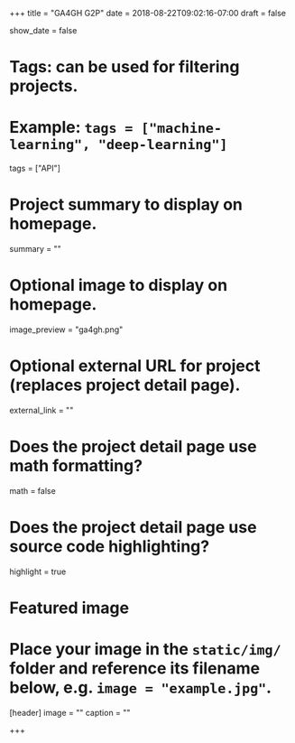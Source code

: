 +++
title = "GA4GH G2P"
date = 2018-08-22T09:02:16-07:00
draft = false

show_date = false

# Tags: can be used for filtering projects.
# Example: `tags = ["machine-learning", "deep-learning"]`
tags = ["API"]

# Project summary to display on homepage.
summary = ""

# Optional image to display on homepage.
image_preview = "ga4gh.png"

# Optional external URL for project (replaces project detail page).
external_link = ""

# Does the project detail page use math formatting?
math = false

# Does the project detail page use source code highlighting?
highlight = true

# Featured image
# Place your image in the `static/img/` folder and reference its filename below, e.g. `image = "example.jpg"`.
[header]
image = ""
caption = ""

+++
